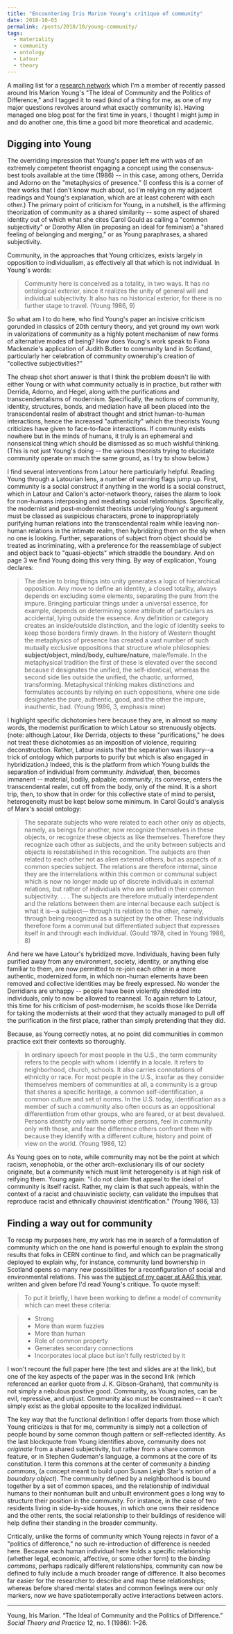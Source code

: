 ```yaml
---
title: "Encountering Iris Marion Young's critique of community"
date: 2018-10-03
permalink: /posts/2018/10/young-community/
tags:
  - materiality
  - community
  - ontology
  - Latour
  - theory
---
```


A mailing list for a [research
network](http://www.communityeconomies.org/ce-research-network-cern) which I'm
a member of recently passed around Iris Marion Young's "The Ideal of Community
and the Politics of Difference," and I tagged it to read (kind of a thing for
me, as one of my major questions revolves around what exactly community
is). Having managed one blog post for the first time in years, I thought I
might jump in and do another one, this time a good bit more theoretical and
academic.

## Digging into Young

The overriding impression that Young's paper left me with was of an extremely
competent theorist engaging a concept using the consensus-best tools available
at the time (1986) -- in this case, among others, Derrida and Adorno on the
"metaphysics of presence." (I confess this is a corner of their works that I
don't know much about, so I'm relying on my adjacent readings and Young's
explanation, which are at least coherent with each other.) The primary point
of criticism for Young, in a nutshell, is the affirming theorization of
community as a shared similarity -- some aspect of shared identity out of
which what she cites Carol Gould as calling a "common subjectivity" or Dorothy
Allen (in proposing an ideal for feminism) a "shared feeling of belonging and
merging," or as Young paraphrases, a shared subjectivity.

Community, in the approaches that Young criticizes, exists largely in
opposition to individualism, as effectively all that which is not
individual. In Young's words:

> Community here is conceived as a totality, in two ways. It has no
> ontological exterior, since it realizes the unity of general will and
> individual subjectivity. It also has no historical exterior, for there is no
> further stage to travel. (Young 1986, 9)
 
So what am I to do here, who find Young's paper an incisive criticism gorunded
in classics of 20th century theory, and yet ground my own work in
valorizations of community as a highly potent mechanism of new forms of
alternative modes of being? How does Young's work speak to Fiona Mackenzie's
application of Judith Butler to community land in Scotland, particularly her
celebration of community ownership's creation of "collective subjectivities?"

The cheap shot short answer is that I think the problem doesn't lie with
either Young or with what community actually is in practice, but rather with
Derrida, Adorno, and Hegel, along with the purifications and
transcendentalisms of modernism. Specifically, the notions of community,
identity, structures, bonds, and mediation have all been placed into the
transcendental realm of abstract thought and strict human-to-human
interactions, hence the increased "authenticity" which the theorists Young
criticizes have given to face-to-face interactions. If community exists
nowhere but in the minds of humans, it truly is an ephemeral and nonsensical
thing which should be dismissed as so much wishful thinking. (This is not just
Young's doing -- the various theorists trying to elucidate community operate
on much the same ground, as I try to show below.)

I find several interventions from Latour here particularly helpful. Reading
Young through a Latourian lens, a number of warning flags jump up. First,
community is a social construct if anything in the world is a social
construct, which in Latour and Callon's actor-network theory, raises the alarm
to look for non-humans interposing and mediating social
relationships. Specifically, the modernist and post-modernist theorists
underlying Young's argument must be classed as suspicious characters, prone to
inappropriately purifying human relations into the transcendental realm while
leaving non-human relations in the intimate realm, then hybridizing them on
the sly when no one is looking. Further, separations of subject from object
should be treated as incriminating, with a preference for the reassemblage of
subject and object back to "quasi-objects" which straddle the boundary. And on
page 3 we find Young doing this very thing. By way of explication, Young
declares:

> The desire to bring things into unity generates a logic of hierarchical
> opposition. Any move to define an identity, a closed totality, always
> depends on excluding some elements, separating the pure from the
> impure. Bringing particular things under a universal essence, for example,
> depends on determining some attribute of particulars as accidental, lying
> outside the essence. Any definition or category creates an inside/outside
> distinction, and the logic of identity seeks to keep those borders firmly
> drawn. In the history of Western thought the metaphysics of presence has
> created a vast number of such mutually exclusive oppositions that structure
> whole philosophies: **subject/object, mind/body, culture/nature**,
> male/female. In the metaphysical tradition the first of these is elevated
> over the second because it designates the unified, the self-identical,
> whereas the second side lies outside the unified, the chaotic, unformed,
> transforming. Metaphysical thinking makes distinctions and formulates
> accounts by relying on such oppositions, where one side designates the pure,
> authentic, good, and the other the impure, inauthentic, bad. (Young 1986, 3,
> emphasis mine)

I highlight specific dichotomies here because they are, in almost so many
words, the modernist purification to which Latour so strenuously
objects. (note: although Latour, like Derrida, objects to these
"purifications," he does not treat these dichotomies as an imposition of
violence, requiring deconstruction. Rather, Latour insists that the separation
was illusory--a trick of ontology which purports to purify but which is also
engaged in hybridization.) Indeed, this is the platform from which Young
builds the separation of individual from community. _Individual_, then,
becomes immanent -- material, bodily, palpable; _community_, its converse,
enters the transcendental realm, cut off from the body, only of the mind. It
is a short trip, then, to show that in order for this collective state of mind
to persist, heterogeneity must be kept below some minimum. In Carol Gould's
analysis of Marx's social ontology:

> The separate subjects who were related to each other only as objects,
> namely, as beings for another, now recognize themselves in these objects, or
> recognize these objects as like themselves. Therefore they recognize each
> other as subjects, and the unity between subjects and objects is
> reestablished in this recognition. The subjects are then related to each
> other not as alien external others, but as aspects of a common species
> subject. The relations are therefore internal, since they are the
> interrelations within this common or communal subject which is now no longer
> made up of discrete individuals in external relations, but rather of
> individuals who are unified in their common subjectivity. . . . The subjects
> are therefore mutually interdependent and the relations between them are
> internal because each subject is what it is—a subject— through its relation
> to the other, namely, through being recognized as a subject by the
> other. These individuals therefore form a communal but differentiated
> subject that expresses itself in and through each individual. (Gould 1978,
> cited in Young 1986, 8)

And here we have Latour's hybridized move. Individuals, having been fully
purified away from any environment, society, identity, or anything else
familiar to them, are now permitted to re-join each other in a more authentic,
modernized form, in which non-human elements have been removed and collective
identities may be freely expressed. No wonder the Derridians are unhappy --
people have been violently shredded into individuals, only to now be allowed
to reanneal. To again return to Latour, this time for his criticism of
post-modernism, he scolds those like Derrida for taking the modernists at
their word that they actually managed to pull off the purification in the
first place, rather than simply pretending that they did.

Because, as Young correctly notes, at no point did communities in common
practice exit their contexts so thoroughly.

> In ordinary speech for most people in the U.S., the term community refers to
> the people with whom I identify in a locale. It refers to neighborhood,
> church, schools. It also carries connotations of ethnicity or race. For most
> people in the U.S., insofar as they consider themselves members of
> communities at all, a community is a group that shares a specific heritage,
> a common self-identification, a common culture and set of norms. In the
> U.S. today, identification as a member of such a community also often occurs
> as an oppositional differentiation from other groups, who are feared, or at
> best devalued. Persons identify only with some other persons, feel in
> community only with those, and fear the difference others confront them with
> because they identify with a different culture, history and point of view on
> the world. (Young 1986, 12)

As Young goes on to note, while community may not be the point at which
racism, xenophobia, or the other arch-exclusionary ills of our society
originate, but a community which must limit heterogeneity is at high risk of
reifying them. Young again: "I do not claim that appeal to the ideal of
community is itself racist. Rather, my claim is that such appeals, within the
context of a racist and chauvinistic society, can validate the impulses that
reproduce racist and ethnically chauvinist identification." (Young 1986, 13)

## Finding a way out for community

To recap my purposes here, my work has me in search of a formulation of
community which on the one hand is powerful enough to explain the strong
results that folks in CERN continue to find, and which can be pragmatically
deployed to explain why, for instance, community land bownership in Scotland
opens so many new possibilities for a reconfiguration of social and
environmental relations. This was the [subject of my paper at AAG this
year,](https://michaeltbacon.github.io/talks/2018-04-13-reassembling-community)
written and given before I'd read Young's critique. To quote myself:

> To put it briefly, I have been working to define a model of community which can meet these criteria:

>  * Strong
>  * More than warm fuzzies
>  * More than human
>  * Role of common property
>  * Generates secondary connections
>  * Incorporates local place but isn’t fully restricted by it

I won't recount the full paper here (the text and slides are at the link), but
one of the key aspects of the paper was in the second link (which referenced
an earlier quote from J. K. Gibson-Graham), that community is not simply a
nebulous positive good. Community, as Young notes, can be evil, repressive,
and unjust. Community also must be constrained -- it can't simply exist as the
global opposite to the localized individual.

The key way that the functional definition I offer departs from those which
Young criticizes is that for me, community is simply not a collection of
people bound by some common though pattern or self-reflected identity. As the
last blockquote from Young identifies above, community does not _originate_
from a shared subjectivity, but rather from a share common feature, or in
Stephen Gudeman's language, a commons at the core of its constitution. I term
this commons at the center of community a _binding commons_, (a concept meant
to build upon Susan Leigh Star's notion of a _boundary object_). The
community defined by a neighborhood is bound together by a set of common
spaces, and the relationship of individual humans to their nonhuman built and
unbuilt environment goes a long way to structure their position in the
community. For instance, in the case of two residents living in side-by-side
houses, in which one owns their residence and the other rents, the social
relationship to their buildings of residence will help define their standing
in the broader community.

Critically, unlike the forms of community which Young rejects in favor of a
"politics of difference," no such re-introduction of difference is needed
here. Because each human individual here holds a specific relationship
(whether legal, economic, affective, or some other form) to the _binding
commons_, perhaps radically different relationships, community can now be
defined to fully include a much broader range of difference.  It also becomes
far easier for the researcher to describe and map these relationships; whereas
before shared mental states and common feelings were our only markers, now we
have spatiotemporally active interactions between actors.

---

Young, Iris Marion. “The Ideal of Community and the Politics of Difference.”
_Social Theory and Practice_ 12, no. 1 (1986): 1–26.
